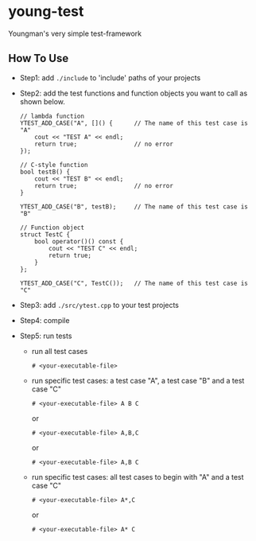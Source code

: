 # young-test
Youngman's very simple test-framework

## How To Use

 - Step1: add ```./include``` to 'include' paths of your projects

 - Step2: add the test functions and function objects you want to call as shown below.
    ```
    // lambda function
    YTEST_ADD_CASE("A", []() {      // The name of this test case is "A"
        cout << "TEST A" << endl;
        return true;                // no error
    });
    ```

    ```
    // C-style function
    bool testB() {
        cout << "TEST B" << endl;
        return true;                // no error
    }

    YTEST_ADD_CASE("B", testB);     // The name of this test case is "B"
    ```

    ```
    // Function object
    struct TestC {
        bool operator()() const {
            cout << "TEST C" << endl;
            return true;
        }
    };

    YTEST_ADD_CASE("C", TestC());   // The name of this test case is "C"
    ```

 - Step3: add ```./src/ytest.cpp``` to your test projects

 - Step4: compile

 - Step5: run tests
    - run all test cases
      ```
	  # <your-executable-file>
      ```

    - run specific test cases: a test case "A", a test case "B" and a test case "C"
      ```
      # <your-executable-file> A B C
      ```
      or
      ```
      # <your-executable-file> A,B,C
      ```
      or
      ```
      # <your-executable-file> A,B C
      ```

    - run specific test cases: all test cases to begin with "A" and a test case "C"
      ```
      # <your-executable-file> A*,C
      ```
      or
      ```
      # <your-executable-file> A* C
      ```
